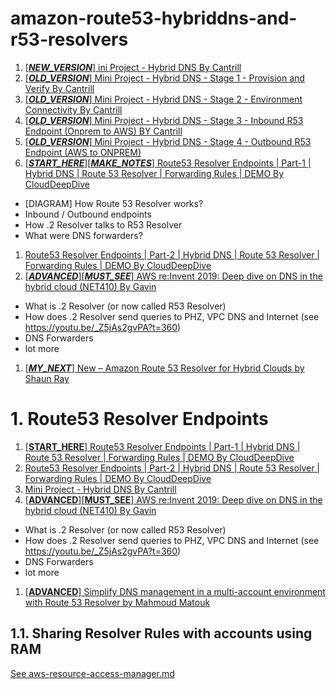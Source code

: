 <h1>amazon-route53-hybriddns-and-r53-resolvers</h1>

1. [[**_NEW_VERSION_**] ini Project - Hybrid DNS By Cantrill](https://www.youtube.com/watch?v=NHhtXpAcAc0)
1. [[**_OLD_VERSION_**] Mini Project - Hybrid DNS - Stage 1 - Provision and Verify By Cantrill](https://www.youtube.com/watch?v=UmPTavtAB9s)
1. [[**_OLD_VERSION_**] Mini Project - Hybrid DNS - Stage 2 - Environment Connectivity  By Cantrill](https://www.youtube.com/watch?v=n1vSVxUhsQ4)
1. [[**_OLD_VERSION_**] Mini Project - Hybrid DNS - Stage 3 - Inbound R53 Endpoint (Onprem to AWS) BY Cantrill](https://www.youtube.com/watch?v=uN49-noXk2I)
1. [[**_OLD_VERSION_**] Mini Project - Hybrid DNS - Stage 4 - Outbound R53 Endpoint (AWS to ONPREM)](https://www.youtube.com/watch?v=0nub1kV1Hg8)
1. [[**_START_HERE_**][**_MAKE_NOTES_**] Route53 Resolver Endpoints | Part-1 | Hybrid DNS | Route 53 Resolver | Forwarding Rules | DEMO By CloudDeepDive](https://www.youtube.com/watch?v=P159VMSR694)
- [DIAGRAM] How Route 53 Resolver works?
- Inbound / Outbound endpoints
- How .2 Resolver talks to R53 Resolver
- What were DNS forwarders?
1. [Route53 Resolver Endpoints | Part-2 | Hybrid DNS | Route 53 Resolver | Forwarding Rules | DEMO By CloudDeepDive](https://www.youtube.com/watch?v=oddzx0JiukQ)
1. [[**_ADVANCED_**][**_MUST_SEE_**] AWS re:Invent 2019: Deep dive on DNS in the hybrid cloud (NET410) By Gavin](https://www.youtube.com/watch?v=_Z5jAs2gvPA)
- What is .2 Resolver (or now called R53 Resolver)
- How does .2 Resolver send queries to PHZ, VPC DNS and Internet (see https://youtu.be/_Z5jAs2gvPA?t=360)
- DNS Forwarders
- lot more
1. [[**_MY_NEXT_**] New – Amazon Route 53 Resolver for Hybrid Clouds by Shaun Ray](https://aws.amazon.com/blogs/aws/new-amazon-route-53-resolver-for-hybrid-clouds/)

# 1. Route53 Resolver Endpoints

1. [[**START_HERE**] Route53 Resolver Endpoints | Part-1 | Hybrid DNS | Route 53 Resolver | Forwarding Rules | DEMO By CloudDeepDive](https://www.youtube.com/watch?v=P159VMSR694)
1. [Route53 Resolver Endpoints | Part-2 | Hybrid DNS | Route 53 Resolver | Forwarding Rules | DEMO By CloudDeepDive](https://www.youtube.com/watch?v=oddzx0JiukQ)
1. [Mini Project - Hybrid DNS By Cantrill](https://www.youtube.com/watch?v=NHhtXpAcAc0)
1. [[**ADVANCED**][**MUST_SEE**] AWS re:Invent 2019: Deep dive on DNS in the hybrid cloud (NET410) By Gavin](https://www.youtube.com/watch?v=_Z5jAs2gvPA)
- What is .2 Resolver (or now called R53 Resolver)
- How does .2 Resolver send queries to PHZ, VPC DNS and Internet (see https://youtu.be/_Z5jAs2gvPA?t=360)
- DNS Forwarders
- lot more
1. [[**ADVANCED**] Simplify DNS management in a multi-account environment with Route 53 Resolver by Mahmoud Matouk ](https://aws.amazon.com/blogs/security/simplify-dns-management-in-a-multiaccount-environment-with-route-53-resolver/)

## 1.1. Sharing Resolver Rules with accounts using RAM

[See aws-resource-access-manager.md](./aws-resource-access-manager.md#5-sharing-resolver-rules-using-ram)